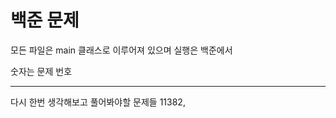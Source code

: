 # 백준 문제

모든 파일은 main 클래스로 이루어져 있으며 실행은 백준에서

숫자는 문제 번호


------------------------------------------------------------------------------------------
다시 한번 생각해보고 풀어봐야할 문제들
11382,
